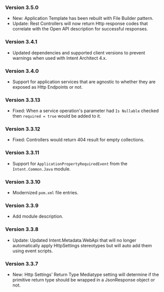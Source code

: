 ### Version 3.5.0

- New: Application Template has been rebuilt with File Builder pattern.
- Update: Rest Controllers will now return Http response codes that correlate with the Open API description for successful responses.

### Version 3.4.1

- Updated dependencies and supported client versions to prevent warnings when used with Intent Architect 4.x.

### Version 3.4.0

- Support for application services that are agnostic to whether they are exposed as Http Endpoints or not.

### Version 3.3.13

- Fixed: When a service operation's parameter had `Is Nullable` checked then `required = true` would be added to it.

### Version 3.3.12

- Fixed: Controllers would return 404 result for empty collections.

### Version 3.3.11

- Support for `ApplicationPropertyRequiredEvent` from the `Intent.Common.Java` module.

### Version 3.3.10

- Modernized `pom.xml` file entries.

### Version 3.3.9

- Add module description.

### Version 3.3.8

- Update: Updated Intent.Metadata.WebApi that will no longer automatically apply HttpSettings stereotypes but will auto add them using event scripts.

### Version 3.3.7

- New: Http Settings' Return Type Mediatype setting will determine if the primitive return type should be wrapped in a JsonResponse object or not.
